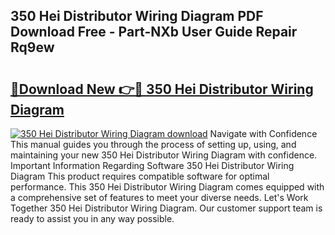 ## 350 Hei Distributor Wiring Diagram PDF Download Free - Part-NXb User Guide Repair Rq9ew

# <h2><a href="http://dfrbdk2.blite.top/?on=350+Hei+Distributor+Wiring+Diagram">🔗Download New 👉🔴 350 Hei Distributor Wiring Diagram</a></h2>

[![350 Hei Distributor Wiring Diagram download](https://i.imgur.com/lujVjoI.png)](http://dfrbdk2.blite.top/?on=350+Hei+Distributor+Wiring+Diagram)
Navigate with Confidence This manual guides you through the process of setting up, using, and maintaining your new 350 Hei Distributor Wiring Diagram with confidence. Important Information Regarding Software 350 Hei Distributor Wiring Diagram This product requires compatible software for optimal performance. This 350 Hei Distributor Wiring Diagram comes equipped with a comprehensive set of features to meet your diverse needs. Let's Work Together 350 Hei Distributor Wiring Diagram. Our customer support team is ready to assist you in any way possible.
